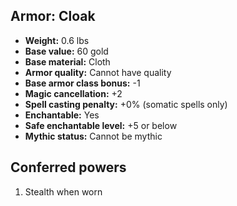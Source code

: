 ## Armor: Cloak
- **Weight:** 0.6 lbs
- **Base value:** 60 gold
- **Base material:** Cloth
- **Armor quality:** Cannot have quality
- **Base armor class bonus:** -1
- **Magic cancellation:** +2
- **Spell casting penalty:** +0% (somatic spells only)
- **Enchantable:** Yes
- **Safe enchantable level:** +5 or below
- **Mythic status:** Cannot be mythic
## Conferred powers
1. Stealth when worn

